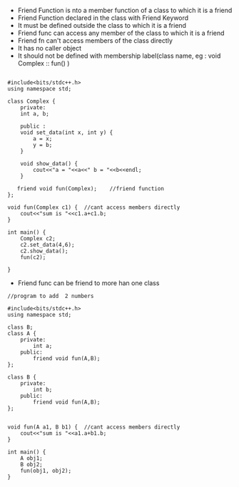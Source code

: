 * Friend Function is nto a member function of a class to which it is a friend
* Friend Function declared in the class with Friend Keyword
* It must be defined outside the class to which it is a friend
* Friend func can access any member of the class to which it is a friend
* Friend fn can't access members of the class directly
* It has no caller object
* It should not be defined with membership label(class name, eg : void Complex :: fun() )

```

#include<bits/stdc++.h>
using namespace std;

class Complex {
    private: 
    int a, b;
    
    public :
    void set_data(int x, int y) {
        a = x;
        y = b;
    }
    
    void show_data() {
        cout<<"a = "<<a<<" b = "<<b<<endl;
    }
   
   friend void fun(Complex);    //friend function
};

void fun(Complex c1) {  //cant access members directly
    cout<<"sum is "<<c1.a+c1.b;
}

int main() {
    Complex c2;
    c2.set_data(4,6);
    c2.show_data();
    fun(c2);
    
}
```

* Friend func can be friend to more han one class
```
//program to add  2 numbers

#include<bits/stdc++.h>
using namespace std;

class B;
class A {
    private:
        int a;
    public:
        friend void fun(A,B);
};

class B {
    private:
        int b;
    public:
        friend void fun(A,B);
};


void fun(A a1, B b1) {  //cant access members directly
    cout<<"sum is "<<a1.a+b1.b;
}

int main() {
    A obj1;
    B obj2;
    fun(obj1, obj2);
}

```

